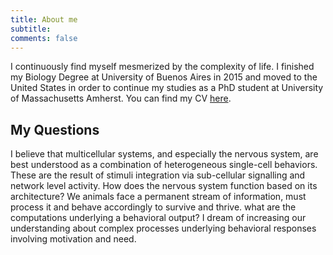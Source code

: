 ```yaml
---
title: About me
subtitle: 
comments: false
---
```


I continuously find myself mesmerized by the complexity of life. I finished my Biology Degree at University of Buenos Aires in 2015 and moved to the United States in order to continue my studies as a PhD student at University of Massachusetts Amherst. You can find my CV [here](https://github.com/matiasandina/Webpage/blob/master/CV.pdf).


## My Questions

I believe that multicellular systems, and especially the nervous system, are best understood as a combination of heterogeneous single-cell behaviors. These are the result of stimuli integration via sub-cellular signalling and network level activity. How does the nervous system function based on its architecture? We animals face a permanent stream of information, must process it and behave accordingly to survive and thrive. what are the computations underlying a behavioral output? I dream of increasing our understanding about complex processes underlying behavioral responses involving motivation and need.
